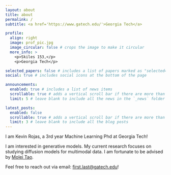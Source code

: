 ```yaml
---
layout: about
title: about
permalink: /
subtitle: <a href='https://www.gatech.edu/'>Georgia Tech</a>

profile:
  align: right
  image: prof_pic.jpg
  image_circular: false # crops the image to make it circular
  more_info: >
    <p>Skiles 153,</p>
    <p>Georgia Tech</p>

selected_papers: false # includes a list of papers marked as "selected={true}"
social: true # includes social icons at the bottom of the page

announcements:
  enabled: true # includes a list of news items
  scrollable: true # adds a vertical scroll bar if there are more than 3 news items
  limit: 5 # leave blank to include all the news in the `_news` folder

latest_posts:
  enabled: false
  scrollable: true # adds a vertical scroll bar if there are more than 3 new posts items
  limit: 3 # leave blank to include all the blog posts
---
```


I am Kevin Rojas, a 3rd year Machine Learning Phd at Georgia Tech!

I am interested in generative models. My current research focuses on studying diffusion models for multimodal data. I am fortunate to be advised by [Molei Tao](https://mtao8.math.gatech.edu/).

Feel free to reach out via email: first.last@gatech.edu!